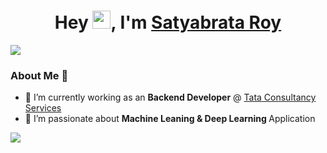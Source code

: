 <h1 align="center">
  Hey <img src="https://github.com/TheDudeThatCode/TheDudeThatCode/blob/master/Assets/Hi.gif" width="29px">, I'm <a href="https://www.linkedin.com/in/satyabrata-roy/">Satyabrata Roy</a>
  <br>
  <a href="https://road-to-kaggle-grandmaster.vercel.app/api/simple/satyabrataroy" width="29px"></a>
</h1>

[![](https://road-to-kaggle-grandmaster.vercel.app/api/simple/satyabrataroy)](https://www.kaggle.com/satyabrataroy)


### About Me 🚀
- 🔭 I’m currently working as an <b>Backend Developer</b> @ <a href="https://www.tcs.com/"> Tata Consultancy Services</a>
- 🌱 I’m passionate about <b> Machine Leaning & Deep Learning </b> Application


[![](https://road-to-kaggle-grandmaster.vercel.app/api/badges/satyabrataroy/notebook)](https://www.kaggle.com/satyabrataroy)
